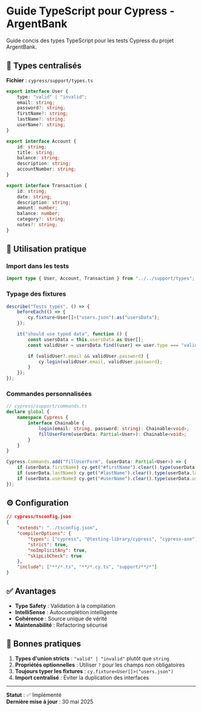 <!-- @format -->

# Guide TypeScript pour Cypress - ArgentBank

Guide concis des types TypeScript pour les tests Cypress du projet ArgentBank.

## 🎯 Types centralisés

**Fichier** : `cypress/support/types.ts`

```typescript
export interface User {
	type: "valid" | "invalid";
	email: string;
	password?: string;
	firstName?: string;
	lastName?: string;
	userName?: string;
}

export interface Account {
	id: string;
	title: string;
	balance: string;
	description: string;
	accountNumber: string;
}

export interface Transaction {
	id: string;
	date: string;
	description: string;
	amount: number;
	balance: number;
	category?: string;
	notes?: string;
}
```

## 🔧 Utilisation pratique

### Import dans les tests

```typescript
import type { User, Account, Transaction } from "../../support/types";
```

### Typage des fixtures

```typescript
describe("Tests typés", () => {
	beforeEach(() => {
		cy.fixture<User[]>("users.json").as("usersData");
	});

	it("should use typed data", function () {
		const usersData = this.usersData as User[];
		const validUser = usersData.find((user) => user.type === "valid");

		if (validUser?.email && validUser.password) {
			cy.login(validUser.email, validUser.password);
		}
	});
});
```

### Commandes personnalisées

```typescript
// cypress/support/commands.ts
declare global {
	namespace Cypress {
		interface Chainable {
			login(email: string, password: string): Chainable<void>;
			fillUserForm(userData: Partial<User>): Chainable<void>;
		}
	}
}

Cypress.Commands.add("fillUserForm", (userData: Partial<User>) => {
	if (userData.firstName) cy.get("#firstName").clear().type(userData.firstName);
	if (userData.lastName) cy.get("#lastName").clear().type(userData.lastName);
	if (userData.userName) cy.get("#userName").clear().type(userData.userName);
});
```

## ⚙️ Configuration

```json
// cypress/tsconfig.json
{
	"extends": "../tsconfig.json",
	"compilerOptions": {
		"types": ["cypress", "@testing-library/cypress", "cypress-axe"],
		"strict": true,
		"noImplicitAny": true,
		"skipLibCheck": true
	},
	"include": ["**/*.ts", "**/*.cy.ts", "support/**/*"]
}
```

## ✅ Avantages

- **Type Safety** : Validation à la compilation
- **IntelliSense** : Autocomplétion intelligente
- **Cohérence** : Source unique de vérité
- **Maintenabilité** : Refactoring sécurisé

## 🚀 Bonnes pratiques

1. **Types d'union stricts** : `"valid" | "invalid"` plutôt que `string`
2. **Propriétés optionnelles** : Utiliser `?` pour les champs non obligatoires
3. **Toujours typer les fixtures** : `cy.fixture<User[]>("users.json")`
4. **Import centralisé** : Éviter la duplication des interfaces

---

**Statut** : ✅ Implémenté  
**Dernière mise à jour** : 30 mai 2025
